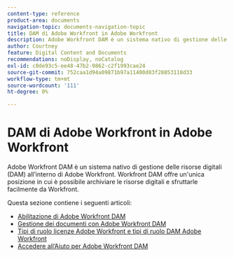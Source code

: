 ```yaml
---
content-type: reference
product-area: documents
navigation-topic: documents-navigation-topic
title: DAM di Adobe Workfront in Adobe Workfront
description: Adobe Workfront DAM è un sistema nativo di gestione delle risorse digitali (DAM) all’interno di Adobe Workfront. Workfront DAM offre un'unica posizione in cui è possibile archiviare le risorse digitali e sfruttarle facilmente da Workfront.
author: Courtney
feature: Digital Content and Documents
recommendations: noDisplay, noCatalog
exl-id: c0de93c5-ee48-47b2-9862-c2f1993cae24
source-git-commit: 752caa1d94a09871b97a11400d83f28853118d33
workflow-type: tm+mt
source-wordcount: '111'
ht-degree: 0%

---
```


# DAM di Adobe Workfront in Adobe Workfront

Adobe Workfront DAM è un sistema nativo di gestione delle risorse digitali (DAM) all’interno di Adobe Workfront. Workfront DAM offre un&#39;unica posizione in cui è possibile archiviare le risorse digitali e sfruttarle facilmente da Workfront.

Questa sezione contiene i seguenti articoli:

* [Abilitazione di Adobe Workfront DAM](../../documents/workfront-dam-within-workfront/enable-wf-dam.md)
* [Gestione dei documenti con Adobe Workfront DAM](../../documents/workfront-dam-within-workfront/manage-docs-with-wf-dam.md)
* [Tipi di ruolo licenze Adobe Workfront e tipi di ruolo DAM Adobe Workfront](../../documents/workfront-dam-within-workfront/difference-between-wf-dam-role-types.md)
* [Accedere all’Aiuto per Adobe Workfront DAM](../../documents/workfront-dam-within-workfront/access-help--workfront-dam.md)
